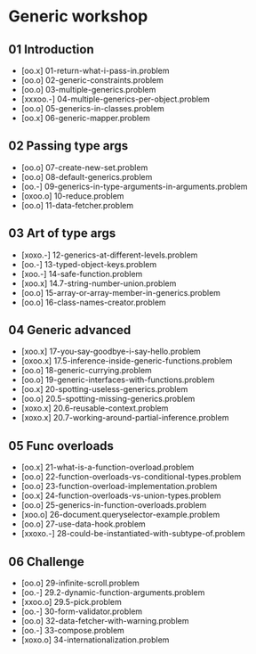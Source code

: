 # Generic workshop

## 01 Introduction
- [oo.x] 01-return-what-i-pass-in.problem
- [oo.o] 02-generic-constraints.problem
- [oo.o] 03-multiple-generics.problem
- [xxxoo.-] 04-multiple-generics-per-object.problem
- [oo.o] 05-generics-in-classes.problem
- [oo.x] 06-generic-mapper.problem

## 02 Passing type args
- [oo.o] 07-create-new-set.problem
- [oo.o] 08-default-generics.problem
- [oo.-] 09-generics-in-type-arguments-in-arguments.problem
- [oxoo.o] 10-reduce.problem
- [oo.o] 11-data-fetcher.problem

## 03 Art of type args
- [xoxo.-] 12-generics-at-different-levels.problem
- [oo.-] 13-typed-object-keys.problem
- [xoo.-] 14-safe-function.problem
- [xoo.x] 14.7-string-number-union.problem
- [oo.o] 15-array-or-array-member-in-generics.problem
- [oo.o] 16-class-names-creator.problem
## 04 Generic advanced
- [xoo.x] 17-you-say-goodbye-i-say-hello.problem
- [oxoo.x] 17.5-inference-inside-generic-functions.problem
- [oo.o] 18-generic-currying.problem
- [oo.o] 19-generic-interfaces-with-functions.problem
- [oo.x] 20-spotting-useless-generics.problem
- [oo.o] 20.5-spotting-missing-generics.problem
- [xoxo.x] 20.6-reusable-context.problem
- [xoxo.x] 20.7-working-around-partial-inference.problem

## 05 Func overloads
- [oo.x] 21-what-is-a-function-overload.problem
- [oo.o] 22-function-overloads-vs-conditional-types.problem
- [oo.o] 23-function-overload-implementation.problem
- [oo.x] 24-function-overloads-vs-union-types.problem
- [oo.o] 25-generics-in-function-overloads.problem
- [xoo.o] 26-document.queryselector-example.problem
- [oo.o] 27-use-data-hook.problem
- [xxoxo.-] 28-could-be-instantiated-with-subtype-of.problem


## 06 Challenge
- [oo.o] 29-infinite-scroll.problem
- [oo.-] 29.2-dynamic-function-arguments.problem
- [xxoo.o] 29.5-pick.problem
- [oo.-] 30-form-validator.problem
- [oo.o] 32-data-fetcher-with-warning.problem
- [oo.-] 33-compose.problem
- [xoxo.o] 34-internationalization.problem